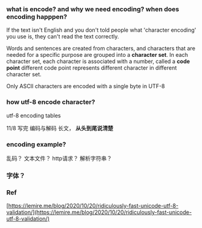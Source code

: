 
### what is encode? and why we need encoding? when does encoding happpen?



If the text isn't English and you don't told people what 'character encoding' you use is, they can't read the text correctly.

Words and sentences are created from characters, and characters that are needed for a specific purpose are grouped into a **character set**.  In each character set, each character is associated with a number, called a **code point** different code point represents different character in different character set. 

Only ASCII characters are encoded with a single byte in UTF-8


### how utf-8 encode character? 

utf-8 encoding tables


11/8 写完 编码与解码 长文，  **从头到尾说清楚**

### encoding example?
乱码？
文本文件？
http请求？
解析字符串？


### 字体？

### 



### Ref
[https://lemire.me/blog/2020/10/20/ridiculously-fast-unicode-utf-8-validation/](https://lemire.me/blog/2020/10/20/ridiculously-fast-unicode-utf-8-validation/)